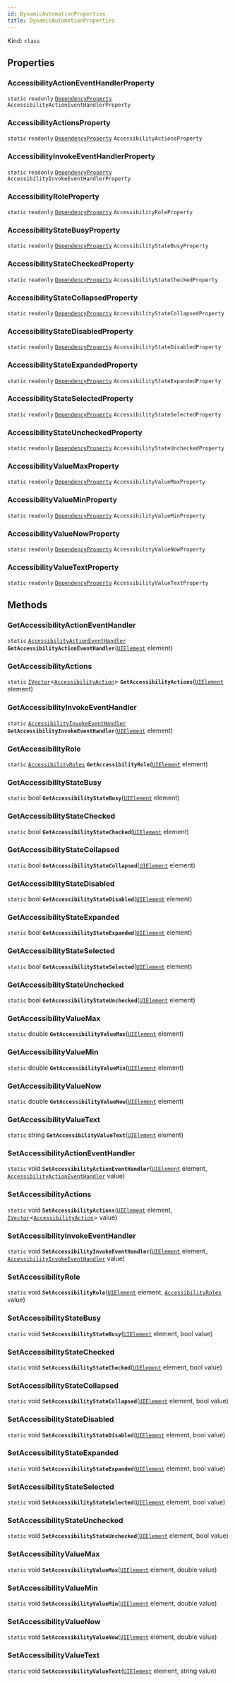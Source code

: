 ```yaml
---
id: DynamicAutomationProperties
title: DynamicAutomationProperties
---
```


Kind: `class`



## Properties
### AccessibilityActionEventHandlerProperty
`static`   `readonly`  [`DependencyProperty`](https://docs.microsoft.com/uwp/api/Windows.UI.Xaml.DependencyProperty) `AccessibilityActionEventHandlerProperty`

### AccessibilityActionsProperty
`static`   `readonly`  [`DependencyProperty`](https://docs.microsoft.com/uwp/api/Windows.UI.Xaml.DependencyProperty) `AccessibilityActionsProperty`

### AccessibilityInvokeEventHandlerProperty
`static`   `readonly`  [`DependencyProperty`](https://docs.microsoft.com/uwp/api/Windows.UI.Xaml.DependencyProperty) `AccessibilityInvokeEventHandlerProperty`

### AccessibilityRoleProperty
`static`   `readonly`  [`DependencyProperty`](https://docs.microsoft.com/uwp/api/Windows.UI.Xaml.DependencyProperty) `AccessibilityRoleProperty`

### AccessibilityStateBusyProperty
`static`   `readonly`  [`DependencyProperty`](https://docs.microsoft.com/uwp/api/Windows.UI.Xaml.DependencyProperty) `AccessibilityStateBusyProperty`

### AccessibilityStateCheckedProperty
`static`   `readonly`  [`DependencyProperty`](https://docs.microsoft.com/uwp/api/Windows.UI.Xaml.DependencyProperty) `AccessibilityStateCheckedProperty`

### AccessibilityStateCollapsedProperty
`static`   `readonly`  [`DependencyProperty`](https://docs.microsoft.com/uwp/api/Windows.UI.Xaml.DependencyProperty) `AccessibilityStateCollapsedProperty`

### AccessibilityStateDisabledProperty
`static`   `readonly`  [`DependencyProperty`](https://docs.microsoft.com/uwp/api/Windows.UI.Xaml.DependencyProperty) `AccessibilityStateDisabledProperty`

### AccessibilityStateExpandedProperty
`static`   `readonly`  [`DependencyProperty`](https://docs.microsoft.com/uwp/api/Windows.UI.Xaml.DependencyProperty) `AccessibilityStateExpandedProperty`

### AccessibilityStateSelectedProperty
`static`   `readonly`  [`DependencyProperty`](https://docs.microsoft.com/uwp/api/Windows.UI.Xaml.DependencyProperty) `AccessibilityStateSelectedProperty`

### AccessibilityStateUncheckedProperty
`static`   `readonly`  [`DependencyProperty`](https://docs.microsoft.com/uwp/api/Windows.UI.Xaml.DependencyProperty) `AccessibilityStateUncheckedProperty`

### AccessibilityValueMaxProperty
`static`   `readonly`  [`DependencyProperty`](https://docs.microsoft.com/uwp/api/Windows.UI.Xaml.DependencyProperty) `AccessibilityValueMaxProperty`

### AccessibilityValueMinProperty
`static`   `readonly`  [`DependencyProperty`](https://docs.microsoft.com/uwp/api/Windows.UI.Xaml.DependencyProperty) `AccessibilityValueMinProperty`

### AccessibilityValueNowProperty
`static`   `readonly`  [`DependencyProperty`](https://docs.microsoft.com/uwp/api/Windows.UI.Xaml.DependencyProperty) `AccessibilityValueNowProperty`

### AccessibilityValueTextProperty
`static`   `readonly`  [`DependencyProperty`](https://docs.microsoft.com/uwp/api/Windows.UI.Xaml.DependencyProperty) `AccessibilityValueTextProperty`



## Methods
### GetAccessibilityActionEventHandler
`static` [`AccessibilityActionEventHandler`](AccessibilityActionEventHandler) **`GetAccessibilityActionEventHandler`**([`UIElement`](https://docs.microsoft.com/uwp/api/Windows.UI.Xaml.UIElement) element)



### GetAccessibilityActions
`static` [`IVector`](https://docs.microsoft.com/uwp/api/Windows.Foundation.Collections.IVector-1)<[`AccessibilityAction`](AccessibilityAction)> **`GetAccessibilityActions`**([`UIElement`](https://docs.microsoft.com/uwp/api/Windows.UI.Xaml.UIElement) element)



### GetAccessibilityInvokeEventHandler
`static` [`AccessibilityInvokeEventHandler`](AccessibilityInvokeEventHandler) **`GetAccessibilityInvokeEventHandler`**([`UIElement`](https://docs.microsoft.com/uwp/api/Windows.UI.Xaml.UIElement) element)



### GetAccessibilityRole
`static` [`AccessibilityRoles`](AccessibilityRoles) **`GetAccessibilityRole`**([`UIElement`](https://docs.microsoft.com/uwp/api/Windows.UI.Xaml.UIElement) element)



### GetAccessibilityStateBusy
`static` bool **`GetAccessibilityStateBusy`**([`UIElement`](https://docs.microsoft.com/uwp/api/Windows.UI.Xaml.UIElement) element)



### GetAccessibilityStateChecked
`static` bool **`GetAccessibilityStateChecked`**([`UIElement`](https://docs.microsoft.com/uwp/api/Windows.UI.Xaml.UIElement) element)



### GetAccessibilityStateCollapsed
`static` bool **`GetAccessibilityStateCollapsed`**([`UIElement`](https://docs.microsoft.com/uwp/api/Windows.UI.Xaml.UIElement) element)



### GetAccessibilityStateDisabled
`static` bool **`GetAccessibilityStateDisabled`**([`UIElement`](https://docs.microsoft.com/uwp/api/Windows.UI.Xaml.UIElement) element)



### GetAccessibilityStateExpanded
`static` bool **`GetAccessibilityStateExpanded`**([`UIElement`](https://docs.microsoft.com/uwp/api/Windows.UI.Xaml.UIElement) element)



### GetAccessibilityStateSelected
`static` bool **`GetAccessibilityStateSelected`**([`UIElement`](https://docs.microsoft.com/uwp/api/Windows.UI.Xaml.UIElement) element)



### GetAccessibilityStateUnchecked
`static` bool **`GetAccessibilityStateUnchecked`**([`UIElement`](https://docs.microsoft.com/uwp/api/Windows.UI.Xaml.UIElement) element)



### GetAccessibilityValueMax
`static` double **`GetAccessibilityValueMax`**([`UIElement`](https://docs.microsoft.com/uwp/api/Windows.UI.Xaml.UIElement) element)



### GetAccessibilityValueMin
`static` double **`GetAccessibilityValueMin`**([`UIElement`](https://docs.microsoft.com/uwp/api/Windows.UI.Xaml.UIElement) element)



### GetAccessibilityValueNow
`static` double **`GetAccessibilityValueNow`**([`UIElement`](https://docs.microsoft.com/uwp/api/Windows.UI.Xaml.UIElement) element)



### GetAccessibilityValueText
`static` string **`GetAccessibilityValueText`**([`UIElement`](https://docs.microsoft.com/uwp/api/Windows.UI.Xaml.UIElement) element)



### SetAccessibilityActionEventHandler
`static` void **`SetAccessibilityActionEventHandler`**([`UIElement`](https://docs.microsoft.com/uwp/api/Windows.UI.Xaml.UIElement) element, [`AccessibilityActionEventHandler`](AccessibilityActionEventHandler) value)



### SetAccessibilityActions
`static` void **`SetAccessibilityActions`**([`UIElement`](https://docs.microsoft.com/uwp/api/Windows.UI.Xaml.UIElement) element, [`IVector`](https://docs.microsoft.com/uwp/api/Windows.Foundation.Collections.IVector-1)<[`AccessibilityAction`](AccessibilityAction)> value)



### SetAccessibilityInvokeEventHandler
`static` void **`SetAccessibilityInvokeEventHandler`**([`UIElement`](https://docs.microsoft.com/uwp/api/Windows.UI.Xaml.UIElement) element, [`AccessibilityInvokeEventHandler`](AccessibilityInvokeEventHandler) value)



### SetAccessibilityRole
`static` void **`SetAccessibilityRole`**([`UIElement`](https://docs.microsoft.com/uwp/api/Windows.UI.Xaml.UIElement) element, [`AccessibilityRoles`](AccessibilityRoles) value)



### SetAccessibilityStateBusy
`static` void **`SetAccessibilityStateBusy`**([`UIElement`](https://docs.microsoft.com/uwp/api/Windows.UI.Xaml.UIElement) element, bool value)



### SetAccessibilityStateChecked
`static` void **`SetAccessibilityStateChecked`**([`UIElement`](https://docs.microsoft.com/uwp/api/Windows.UI.Xaml.UIElement) element, bool value)



### SetAccessibilityStateCollapsed
`static` void **`SetAccessibilityStateCollapsed`**([`UIElement`](https://docs.microsoft.com/uwp/api/Windows.UI.Xaml.UIElement) element, bool value)



### SetAccessibilityStateDisabled
`static` void **`SetAccessibilityStateDisabled`**([`UIElement`](https://docs.microsoft.com/uwp/api/Windows.UI.Xaml.UIElement) element, bool value)



### SetAccessibilityStateExpanded
`static` void **`SetAccessibilityStateExpanded`**([`UIElement`](https://docs.microsoft.com/uwp/api/Windows.UI.Xaml.UIElement) element, bool value)



### SetAccessibilityStateSelected
`static` void **`SetAccessibilityStateSelected`**([`UIElement`](https://docs.microsoft.com/uwp/api/Windows.UI.Xaml.UIElement) element, bool value)



### SetAccessibilityStateUnchecked
`static` void **`SetAccessibilityStateUnchecked`**([`UIElement`](https://docs.microsoft.com/uwp/api/Windows.UI.Xaml.UIElement) element, bool value)



### SetAccessibilityValueMax
`static` void **`SetAccessibilityValueMax`**([`UIElement`](https://docs.microsoft.com/uwp/api/Windows.UI.Xaml.UIElement) element, double value)



### SetAccessibilityValueMin
`static` void **`SetAccessibilityValueMin`**([`UIElement`](https://docs.microsoft.com/uwp/api/Windows.UI.Xaml.UIElement) element, double value)



### SetAccessibilityValueNow
`static` void **`SetAccessibilityValueNow`**([`UIElement`](https://docs.microsoft.com/uwp/api/Windows.UI.Xaml.UIElement) element, double value)



### SetAccessibilityValueText
`static` void **`SetAccessibilityValueText`**([`UIElement`](https://docs.microsoft.com/uwp/api/Windows.UI.Xaml.UIElement) element, string value)




